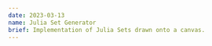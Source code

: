 ```yaml
---
date: 2023-03-13
name: Julia Set Generator
brief: Implementation of Julia Sets drawn onto a canvas.
---
```



